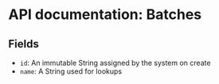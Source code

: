 # API documentation: Batches

## Fields

* `id`: An immutable String assigned by the system on create
* `name`: A String used for lookups

<!-- todo: get, post, put, delete -->